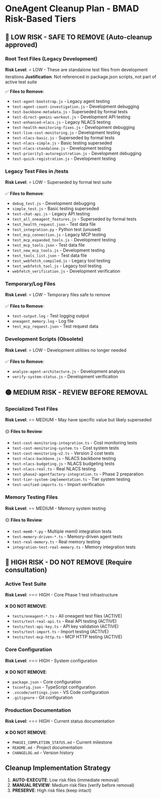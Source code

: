 # OneAgent Cleanup Plan - BMAD Risk-Based Tiers

## 🎯 LOW RISK - SAFE TO REMOVE (Auto-cleanup approved)

### Root Test Files (Legacy Development)
**Risk Level**: ⭐ LOW - These are standalone test files from development iterations
**Justification**: Not referenced in package.json scripts, not part of active test suite

✅ **Files to Remove**:
- `test-agent-bootstrap.js` - Legacy agent testing
- `test-agent-count-investigation.js` - Development debugging
- `test-backbone-metadata.js` - Superseded by formal tests
- `test-direct-gemini-workout.js` - Development API testing
- `test-enhanced-nlacs.js` - Legacy NLACS testing
- `test-health-monitoring-fixes.js` - Development debugging
- `test-live-cost-monitoring.js` - Development testing
- `test-nlacs-basic.js` - Superseded by formal tests
- `test-nlacs-simple.js` - Basic testing superseded
- `test-nlacs-standalone.js` - Development testing
- `test-priority1-autoregistration.js` - Development debugging
- `test-quick-registration.js` - Development testing

### Legacy Test Files in /tests
**Risk Level**: ⭐ LOW - Superseded by formal test suite

✅ **Files to Remove**:
- `debug_test.js` - Development debugging
- `simple_test.js` - Basic testing superseded
- `test-chat-api.js` - Legacy API testing
- `test_all_oneagent_features.js` - Superseded by formal tests
- `test_health_request.json` - Test data file
- `test_integration.py` - Python test (unused)
- `test_mcp_connection.js` - Legacy MCP testing
- `test_mcp_expanded_tools.js` - Development testing
- `test_mcp_tools.json` - Test data file
- `test_new_mcp_tools.js` - Development testing
- `test_tools_list.json` - Test data file
- `test_webfetch_compiled.js` - Legacy tool testing
- `test_webfetch_tool.js` - Legacy tool testing
- `webfetch_verification.js` - Development verification

### Temporary/Log Files
**Risk Level**: ⭐ LOW - Temporary files safe to remove

✅ **Files to Remove**:
- `test-output.log` - Test logging output
- `oneagent_memory.log` - Log file
- `test_mcp_request.json` - Test request data

### Development Scripts (Obsolete)
**Risk Level**: ⭐ LOW - Development utilities no longer needed

✅ **Files to Remove**:
- `analyze-agent-architecture.js` - Development analysis
- `verify-system-status.js` - Development verification

## 🟡 MEDIUM RISK - REVIEW BEFORE REMOVAL

### Specialized Test Files
**Risk Level**: ⭐⭐ MEDIUM - May have specific value but likely superseded

🟡 **Files to Review**:
- `test-cost-monitoring-integration.ts` - Cost monitoring tests
- `test-cost-monitoring-system.ts` - Cost system tests  
- `test-cost-monitoring-v2.ts` - Version 2 cost tests
- `test-nlacs-backbone.js` - NLACS backbone testing
- `test-nlacs-budgeting.js` - NLACS budgeting tests
- `test-nlacs-real.ts` - Real NLACS testing
- `test-phase2-agentfactory-integration.ts` - Phase 2 preparation
- `test-tier-system-implementation.ts` - Tier system testing
- `test-unified-imports.ts` - Import verification

### Memory Testing Files
**Risk Level**: ⭐⭐ MEDIUM - Memory system testing

🟡 **Files to Review**:
- `test-mem0-*.py` - Multiple mem0 integration tests
- `test-memory-driven-*.ts` - Memory-driven agent tests
- `test-real-memory.ts` - Real memory testing
- `integration-test-real-memory.ts` - Memory integration tests

## 🔴 HIGH RISK - DO NOT REMOVE (Require consultation)

### Active Test Suite
**Risk Level**: ⭐⭐⭐ HIGH - Core Phase 1 test infrastructure

❌ **DO NOT REMOVE**:
- `tests/oneagent-*.ts` - All oneagent test files (ACTIVE)
- `tests/test-real-api.ts` - Real API testing (ACTIVE)
- `tests/test-api-key.ts` - API key validation (ACTIVE)
- `tests/test-import.ts` - Import testing (ACTIVE)
- `tests/test-mcp-http.ts` - MCP HTTP testing (ACTIVE)

### Core Configuration
**Risk Level**: ⭐⭐⭐ HIGH - System configuration

❌ **DO NOT REMOVE**:
- `package.json` - Core configuration
- `tsconfig.json` - TypeScript configuration
- `.vscode/settings.json` - VS Code configuration
- `.gitignore` - Git configuration

### Production Documentation
**Risk Level**: ⭐⭐⭐ HIGH - Current status documentation

❌ **DO NOT REMOVE**:
- `PHASE1_COMPLETION_STATUS.md` - Current milestone
- `README.md` - Project documentation
- `CHANGELOG.md` - Version history

## Cleanup Implementation Strategy

1. **AUTO-EXECUTE**: Low risk files (immediate removal)
2. **MANUAL REVIEW**: Medium risk files (verify before removal)
3. **PRESERVE**: High risk files (keep intact)
